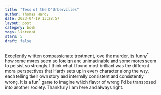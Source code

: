 ```yaml
---
title: "Tess of the D'Urbervilles"
author: Thomas Hardy
date: 2023-07-19 13:28:57
layout: post
category: book
tags: listened
stars: 5
draft: false
---
```


Excellently written compassionate treatment, love the murder, its funny<sup>\*</sup> how some mores seem so foreign and unimaginable and some mores seem to persist so strongly. I think what I found most brilliant was the different moral perspectives that Hardy sets up in every character along the way, each telling their own story and internally consistent and consistently wrong. It is a fun<sup>\*</sup> game to imagine which flavor of wrong I'd be transposed into another society. Thankfully I am here and always right.
